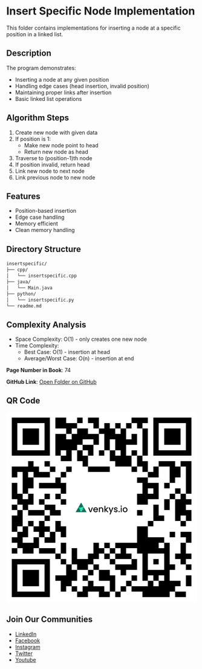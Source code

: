 # Insert Specific Node Implementation

This folder contains implementations for inserting a node at a specific position in a linked list.

## Description
The program demonstrates:
- Inserting a node at any given position
- Handling edge cases (head insertion, invalid position)
- Maintaining proper links after insertion
- Basic linked list operations

## Algorithm Steps
1. Create new node with given data
2. If position is 1:
   - Make new node point to head
   - Return new node as head
3. Traverse to (position-1)th node
4. If position invalid, return head
5. Link new node to next node
6. Link previous node to new node

## Features
- Position-based insertion
- Edge case handling
- Memory efficient
- Clean memory handling

## Directory Structure
```
insertspecific/
├── cpp/
│   └── insertspecific.cpp
├── java/
│   └── Main.java
├── python/
│   └── insertspecific.py
└── readme.md
```

## Complexity Analysis
- Space Complexity: O(1) - only creates one new node
- Time Complexity:
  - Best Case: O(1) - insertion at head
  - Average/Worst Case: O(n) - insertion at end

**Page Number in Book**: 74

**GitHub Link**: [Open Folder on GitHub](https://github.com/venkys-media/Venky_on_Datastructures/tree/main/LinkedList/insertspecific)

## QR Code
![QR Code](./insertspecific.png)

## Join Our Communities
- [LinkedIn](https://www.linkedin.com/company/venkysio)
- [Facebook](https://www.facebook.com/venkysio)
- [Instagram](https://www.instagram.com/venkys.io)
- [Twitter](https://twitter.com/iovenkys)
- [Youtube](https://www.youtube.com/@CoreCodersNetwork)